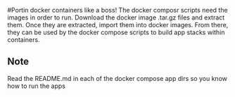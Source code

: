 #Portin docker containers like a boss!
The docker composr scripts need the images in order to run.
Download the docker image .tar.gz files and extract them.
Once they are extracted, import them into docker images.
From there, they can be used by the docker compose scripts to build app stacks within containers.

Note
---
Read the README.md in each of the docker compose app dirs so you know how to run the apps

